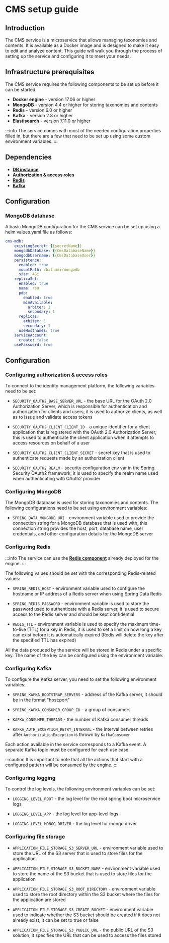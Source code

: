# CMS setup guide

## Introduction

The CMS service is a microservice that allows managing taxonomies and contents. It is available as a Docker image and is designed to make it easy to edit and analyze content. This guide will walk you through the process of setting up the service and configuring it to meet your needs.

## Infrastructure prerequisites

The CMS service requires the following components to be set up before it can be started:

* **Docker engine** - version 17.06 or higher
* **MongoDB** - version 4.4 or higher for storing taxonomies and contents
* **Redis** - version 6.0 or higher
* **Kafka** - version 2.8 or higher
* **Elastisearch** - version 7.11.0 or higher

:::info
The service comes with most of the needed configuration properties filled in, but there are a few that need to be set up using some custom environment variables.
:::

## Dependencies

* [**DB instance**](#mongodb-database)
* [**Authorization & access roles**](#configuring-authorization--access-roles)
* [**Redis**](#configuring-redis)
* [**Kafka**](#configuring-kafka)

## Configuration

### MongoDB database

A basic MongoDB configuration for the CMS service can be set up using a helm values.yaml file as follows:

```yaml
cms-mdb:
    existingSecret: {{secretName}}
    mongodbDatabase: {{CmsDatabaseName}}
    mongodbUsername: {{CmsDatabaseUser}}
    persistence:
      enabled: true
      mountPath: /bitnami/mongodb
      size: 4Gi
    replicaSet:
      enabled: true
      name: rs0
      pdb:
        enabled: true
        minAvailable:
          arbiter: 1
          secondary: 1
      replicas:
        arbiter: 1
        secondary: 1
      useHostnames: true
    serviceAccount:
      create: false
    usePassword: true
```

## Configuration <a href="#bad24571-ff23-4ec3-83d9-8a2ace74a6b4" id="bad24571-ff23-4ec3-83d9-8a2ace74a6b4"></a>

### Configuring authorization & access roles

To connect to the identity management platform, the following variables need to be set:

* `SECURITY_OAUTH2_BASE_SERVER_URL` - the base URL for the OAuth 2.0 Authorization Server, which is responsible for authentication and authorization for clients and users, it is used to authorize clients, as well as to issue and validate access tokens

* `SECURITY_OAUTH2_CLIENT_CLIENT_ID` - a unique identifier for a client application that is registered with the OAuth 2.0 Authorization Server, this is used to authenticate the client application when it attempts to access resources on behalf of a user

* `SECURITY_OAUTH2_CLIENT_CLIENT_SECRET` - secret key that is used to authenticate requests made by an authorization client

* `SECURITY_OAUTH2_REALM` - security configuration env var in the Spring Security OAuth2 framework, it is used to specify the realm name used when authenticating with OAuth2 provider

### Configuring MongoDB

The MongoDB database is used for storing taxonomies and contents. The following configurations need to be set using environment variables:

* `SPRING_DATA_MONGODB_URI` - environment variable used to provide the connection string for a MongoDB database that is used with, this connection string provides the host, port, database name, user credentials, and other configuration details for the MongoDB server

### Configuring Redis

:::info
The service can use the [**Redis component**](../../platform-setup-guides/platform-setup-guides.md#redis-configuration) already deployed for the engine.
:::

The following values should be set with the corresponding Redis-related values:

* `SPRING_REDIS_HOST` - environment variable used to configure the hostname or IP address of a Redis server when using Spring Data Redis

* `SPRING_REDIS_PASSWORD` - environment variable is used to store the password used to authenticate with a Redis server, it is used to secure access to the Redis server and should be kept confidential

* `REDIS_TTL` - environment variable is used to specify the maximum time-to-live (TTL) for a key in Redis, it is used to set a limit on how long a key can exist before it is automatically expired (Redis will delete the key after the specified TTL has expired)

All the data produced by the service will be stored in Redis under a specific key. The name of the key can be configured using the environment variable:

### Configuring Kafka <a href="#63673403-7b21-440b-a173-211fd5c9a86e" id="63673403-7b21-440b-a173-211fd5c9a86e"></a>

To configure the Kafka server, you need to set the following environment variables:

* `SPRING_KAFKA_BOOTSTRAP_SERVERS` - address of the Kafka server, it should be in the format "host:port"

* `SPRING_KAFKA_CONSUMER_GROUP_ID` - a group of consumers

* `KAFKA_CONSUMER_THREADS` - the number of Kafka consumer threads

* `KAFKA_AUTH_EXCEPTION_RETRY_INTERVAL` - the interval between retries after `AuthorizationException` is thrown by `KafkaConsumer`

Each action available in the service corresponds to a Kafka event. A separate Kafka topic must be configured for each use case.

:::caution
It is important to note that all the actions that start with a configured pattern will be consumed by the engine.
:::

### Configuring logging

To control the log levels, the following environment variables can be set:

* `LOGGING_LEVEL_ROOT` - the log level for the root spring boot microservice logs

* `LOGGING_LEVEL_APP` - the log level for app-level logs

* `LOGGING_LEVEL_MONGO_DRIVER` - the log level for mongo driver

### Configuring file storage

* `APPLICATION_FILE_STORAGE_S3_SERVER_URL` - environment variable used to store the URL of the S3 server that is used to store files for the application.

* `APPLICATION_FILE_STORAGE_S3_BUCKET_NAME` - environment variable used to store the name of the S3 bucket that is used to store files for the application

* `APPLICATION_FILE_STORAGE_S3_ROOT_DIRECTORY` - environment variable used to store the root directory within the S3 bucket where the files for the application are stored

* `APPLICATION_FILE_STORAGE_S3_CREATE_BUCKET` - environment variable used to indicate whether the S3 bucket should be created if it does not already exist, it can be set to true or false

* `APPLICATION_FILE_STORAGE_S3_PUBLIC_URL` - the public URL of the S3 solution, it specifies the URL that can be used to access the files stored

